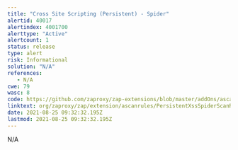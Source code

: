 ```yaml
---
title: "Cross Site Scripting (Persistent) - Spider"
alertid: 40017
alertindex: 4001700
alerttype: "Active"
alertcount: 1
status: release
type: alert
risk: Informational
solution: "N/A"
references:
   - N/A
cwe: 79
wasc: 8
code: https://github.com/zaproxy/zap-extensions/blob/master/addOns/ascanrules/src/main/java/org/zaproxy/zap/extension/ascanrules/PersistentXssSpiderScanRule.java
linktext: org/zaproxy/zap/extension/ascanrules/PersistentXssSpiderScanRule.java
date: 2021-08-25 09:32:32.195Z
lastmod: 2021-08-25 09:32:32.195Z
---
```

N/A
